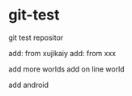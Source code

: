 # git-test
git test repositor

add: from xujikaiy
add: from xxx

add more worlds
add on line world

add android
